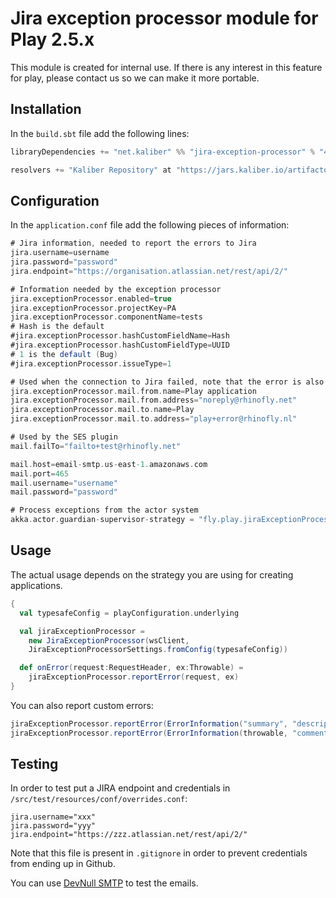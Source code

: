 Jira exception processor module for Play 2.5.x
==============================================

This module is created for internal use. If there is any interest in this feature for play, please contact us so we can make it more portable.

Installation
------------

In the `build.sbt` file add the following lines:

``` scala
libraryDependencies += "net.kaliber" %% "jira-exception-processor" % "4.1.0"

resolvers += "Kaliber Repository" at "https://jars.kaliber.io/artifactory/libs-release-local"

```

Configuration
-------------

In the `application.conf` file add the following pieces of information:

``` scala
# Jira information, needed to report the errors to Jira
jira.username=username
jira.password="password"
jira.endpoint="https://organisation.atlassian.net/rest/api/2/"

# Information needed by the exception processor
jira.exceptionProcessor.enabled=true
jira.exceptionProcessor.projectKey=PA
jira.exceptionProcessor.componentName=tests
# Hash is the default
#jira.exceptionProcessor.hashCustomFieldName=Hash
#jira.exceptionProcessor.hashCustomFieldType=UUID
# 1 is the default (Bug)
#jira.exceptionProcessor.issueType=1

# Used when the connection to Jira failed, note that the error is also logged
jira.exceptionProcessor.mail.from.name=Play application
jira.exceptionProcessor.mail.from.address="noreply@rhinofly.net"
jira.exceptionProcessor.mail.to.name=Play
jira.exceptionProcessor.mail.to.address="play+error@rhinofly.nl"

# Used by the SES plugin
mail.failTo="failto+test@rhinofly.net"

mail.host=email-smtp.us-east-1.amazonaws.com
mail.port=465
mail.username="username"
mail.password="password"

# Process exceptions from the actor system
akka.actor.guardian-supervisor-strategy = "fly.play.jiraExceptionProcessor.ReportingSupervisorStrategy"
```

Usage
-----

The actual usage depends on the strategy you are using for creating applications.
``` scala
{
  val typesafeConfig = playConfiguration.underlying

  val jiraExceptionProcessor =
    new JiraExceptionProcessor(wsClient, 
    JiraExceptionProcessorSettings.fromConfig(typesafeConfig))

  def onError(request:RequestHeader, ex:Throwable) =
    jiraExceptionProcessor.reportError(request, ex)
}
```

You can also report custom errors:

``` scala
jiraExceptionProcessor.reportError(ErrorInformation("summary", "description", "comment"))
jiraExceptionProcessor.reportError(ErrorInformation(throwable, "comment"))
```

Testing
-------

In order to test put a JIRA endpoint and credentials in `/src/test/resources/conf/overrides.conf`:

    jira.username="xxx"
    jira.password="yyy"
    jira.endpoint="https://zzz.atlassian.net/rest/api/2/"

Note that this file is present in `.gitignore` in order to prevent credentials
from ending up in Github.

You can use [DevNull SMTP](http://www.aboutmyip.com/AboutMyXApp/DevNullSmtp.jsp) to test the emails.


